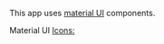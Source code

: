 
This app uses [material UI](https://github.com/xotahal/react-native-material-ui/blob/master/docs/Components.md) components.

Material UI [Icons:](https://material.io/tools/icons/?style=baseline)